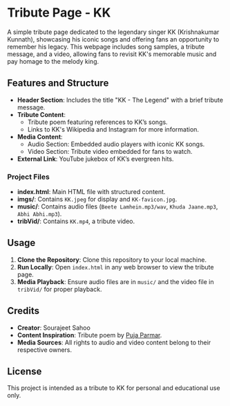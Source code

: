 # Tribute Page - KK

A simple tribute page dedicated to the legendary singer KK (Krishnakumar Kunnath), showcasing his iconic songs and offering fans an opportunity to remember his legacy. This webpage includes song samples, a tribute message, and a video, allowing fans to revisit KK's memorable music and pay homage to the melody king.

## Features and Structure

- **Header Section**: Includes the title "KK - The Legend" with a brief tribute message.
- **Tribute Content**:
  - Tribute poem featuring references to KK’s songs.
  - Links to KK's Wikipedia and Instagram for more information.
- **Media Content**:
  - Audio Section: Embedded audio players with iconic KK songs.
  - Video Section: Tribute video embedded for fans to watch.
- **External Link**: YouTube jukebox of KK’s evergreen hits.

### Project Files

- **index.html**: Main HTML file with structured content.
- **imgs/**: Contains `KK.jpeg` for display and `KK-favicon.jpg`.
- **music/**: Contains audio files (`Beete Lamhein.mp3/wav`, `Khuda Jaane.mp3`, `Abhi Abhi.mp3`).
- **tribVid/**: Contains `KK.mp4`, a tribute video.

## Usage

1. **Clone the Repository**: Clone this repository to your local machine.
2. **Run Locally**: Open `index.html` in any web browser to view the tribute page.
3. **Media Playback**: Ensure audio files are in `music/` and the video file in `tribVid/` for proper playback.

## Credits

- **Creator**: Sourajeet Sahoo
- **Content Inspiration**: Tribute poem by [Puja Parmar](https://www.instagram.com/reel/Ce60e3ygzF9/?igsh=MWQ0bzM1YW50YnU4OA==).
- **Media Sources**: All rights to audio and video content belong to their respective owners.

## License

This project is intended as a tribute to KK for personal and educational use only.
